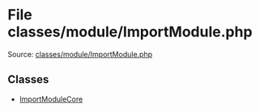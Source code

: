File classes/module/ImportModule.php
=========

Source: [classes/module/ImportModule.php](https://github.com/PrestaShop/PrestaShop/blob/1.5.0.13/classes/module/ImportModule.php)


Classes
-------

* [ImportModuleCore](class.ImportModuleCore.md)

